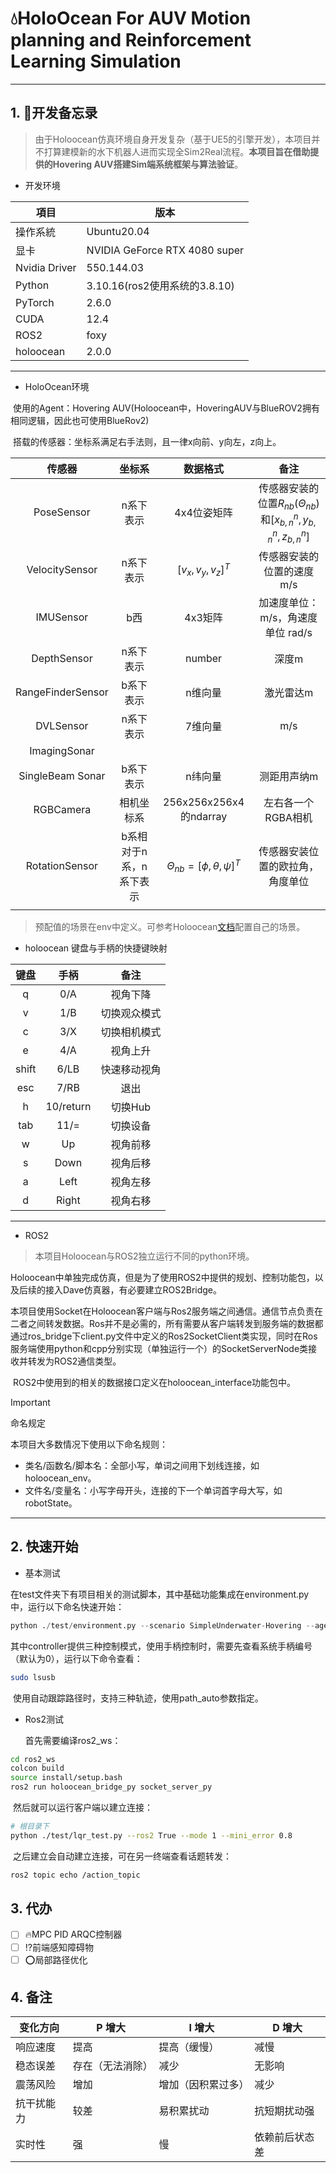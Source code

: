 # 💧HoloOcean For AUV Motion planning and Reinforcement Learning Simulation 
---
## 1. 📖开发备忘录

> ​	由于Holoocean仿真环境自身开发复杂（基于UE5的引擎开发），本项目并不打算建模新的水下机器人进而实现全Sim2Real流程。**本项目旨在借助提供的Hovering AUV搭建Sim端系统框架与算法验证**。


+ 开发环境
  
| 項目          | 版本                          |
| ------------- | ----------------------------- |
| 操作系統      | Ubuntu20.04                   |
| 显卡          | NVIDIA GeForce RTX 4080 super |
| Nvidia Driver | 550.144.03                    |
| Python        | 3.10.16(ros2使用系统的3.8.10) |
| PyTorch       | 2.6.0                         |
| CUDA          | 12.4                          |
| ROS2          | foxy                          |
| holoocean     | 2.0.0                         |

---

+ HoloOcean环境

​	使用的Agent：Hovering AUV(Holoocean中，HoveringAUV与BlueROV2拥有相同逻辑，因此也可使用BlueRov2)

​	搭载的传感器：坐标系满足右手法则，且一律x向前、y向左，z向上。

|      传感器       | 坐标系 |      数据格式      |                           备注                           |
| :---------------: | :----: | :----------------: | :------------------------------------------------------: |
|    PoseSensor     | n系下表示 |    4x4位姿矩阵     | 传感器安装的位置$R_{nb}(\Theta_{nb})$和$[x^n_{b,n},y^n_{b,n},z^n_{b,n}]$ |
|  VelocitySensor   | n系下表示 | $[v_x,v_y,v_z]^T$  |                       传感器安装的位置的速度m/s                       |
|     IMUSensor     | b西 | 4x3矩阵 |            加速度单位：m/s，角速度单位 rad/s             |
|    DepthSensor    | n系下表示 | number |                          深度m                           |
| RangeFinderSensor | b系下表示 | n维向量 |                         激光雷达m                         |
|     DVLSensor     | n系下表示 | 7维向量 | m/s |
|   ImagingSonar    |        |                    |                                                          |
| SingleBeam Sonar  | b系下表示 | n纬向量 | 测距用声纳m |
|     RGBCamera     | 相机坐标系 | 256x256x256x4的ndarray |                    左右各一个RGBA相机                    |
|  RotationSensor   | b系相对于n系，n系下表示 |  $\Theta_{nb}=[\phi,\theta,\psi]^T$  |传感器安装位置的欧拉角，角度单位|
|                   |        |                    |                                                          |

> 预配值的场景在env中定义。可参考Holoocean[文档](https://byu-holoocean.github.io/holoocean-docs/v2.0.0/holoocean/sensors.html#holoocean.sensors.DVLSensor)配置自己的场景。

  + holoocean 键盘与手柄的快捷键映射

| 键盘  |   手柄    |     备注     |
| :---: | :-------: | :----------: |
|   q   |    0/A    |   视角下降   |
|   v   |    1/B    | 切换观众模式 |
|   c   |    3/X    | 切换相机模式 |
|   e   |    4/A    |   视角上升   |
| shift |   6/LB    | 快速移动视角 |
|  esc  |   7/RB    |     退出     |
|   h   | 10/return |   切换Hub    |
|  tab  |   11/=    |   切换设备   |
|   w   |    Up     |   视角前移   |
|   s   |   Down    |   视角后移   |
|   a   |   Left    |   视角左移   |
|   d   |   Right   |   视角右移   |

---

+ ROS2
> 本项目Holoocean与ROS2独立运行不同的python环境。

​		Holoocean中单独完成仿真，但是为了使用ROS2中提供的规划、控制功能包，以及后续的接入Dave仿真器，有必要建立ROS2Bridge。

​		本项目使用Socket在Holoocean客户端与Ros2服务端之间通信。通信节点负责在二者之间转发数据。Ros并不是必需的，所有需要从客户端转发到服务端的数据都通过ros_bridge下client.py文件中定义的Ros2SocketClient类实现，同时在Ros服务端使用python和cpp分别实现（单独运行一个）的SocketServerNode类接收并转发为ROS2通信类型。

​		ROS2中使用到的相关的数据接口定义在holoocean_interface功能包中。


> [!IMPORTANT]
  >
  > 命名规定
  >
  > 本项目大多数情况下使用以下命名规则：
  >
  > + 类名/函数名/脚本名：全部小写，单词之间用下划线连接，如holoocean_env。
  > + 文件名/变量名：小写字母开头，连接的下一个单词首字母大写，如robotState。

---

## 2. 快速开始

+ 基本测试

​	在test文件夹下有项目相关的测试脚本，其中基础功能集成在environment.py中，运行以下命名快速开始：

```python
python ./test/environment.py --scenario SimpleUnderwater-Hovering --agent auv0 --controller 0 --showInTerminator 0 --joystick_index 0 --path_auto 0
```

​	其中controller提供三种控制模式，使用手柄控制时，需要先查看系统手柄编号（默认为0），运行以下命令查看：

```bash
sudo lsusb
```

​	使用自动跟踪路径时，支持三种轨迹，使用path_auto参数指定。

+ Ros2测试

	首先需要编译ros2_ws：
	
```bash
cd ros2_ws
colcon build
source install/setup.bash
ros2 run holoocean_bridge_py socket_server_py
```

​	然后就可以运行客户端以建立连接：

```bash
# 根目录下
python ./test/lqr_test.py --ros2 True --mode 1 --mini_error 0.8
```

​		之后建立会自动建立连接，可在另一终端查看话题转发：

```bash
ros2 topic echo /action_topic
```

## 3. 代办

- [ ] 🔥MPC PID ARQC控制器
- [ ] ⁉前端感知障碍物
- [ ] ⭕局部路径优化

## 4. 备注

| 变化方向   | P 增大           | I 增大             | D 增大         |
| ---------- | ---------------- | ------------------ | -------------- |
| 响应速度   | 提高             | 提高（缓慢）       | 减慢           |
| 稳态误差   | 存在（无法消除） | 减少               | 无影响         |
| 震荡风险   | 增加             | 增加（因积累过多） | 减少           |
| 抗干扰能力 | 较差             | 易积累扰动         | 抗短期扰动强   |
| 实时性     | 强               | 慢                 | 依赖前后状态差 |
